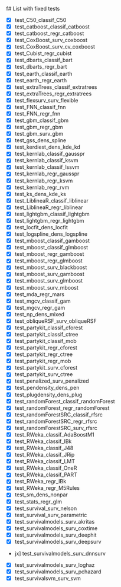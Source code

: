 f# List with fixed tests
- [x] test_C50_classif_C50
- [x] test_catboost_classif_catboost
- [x] test_catboost_regr_catboost
- [x] test_CoxBoost_surv_coxboost
- [x] test_CoxBoost_surv_cv_coxboost
- [x] test_Cubist_regr_cubist
- [x] test_dbarts_classif_bart
- [x] test_dbarts_regr_bart
- [x] test_earth_classif_earth
- [x] test_earth_regr_earth
- [x] test_extraTrees_classif_extratrees
- [x] test_extraTrees_regr_extratrees
- [x] test_flexsurv_surv_flexible
- [x] test_FNN_classif_fnn
- [x] test_FNN_regr_fnn
- [x] test_gbm_classif_gbm
- [x] test_gbm_regr_gbm
- [x] test_gbm_surv_gbm
- [x] test_gss_dens_spline
- [x] test_kerdiest_dens_kde_kd
- [x] test_kernlab_classif_gausspr
- [x] test_kernlab_classif_ksvm
- [x] test_kernlab_classif_lssvm
- [x] test_kernlab_regr_gausspr
- [x] test_kernlab_regr_ksvm
- [x] test_kernlab_regr_rvm
- [x] test_ks_dens_kde_ks
- [x] test_LiblineaR_classif_liblinear
- [x] test_LiblineaR_regr_liblinear
- [x] test_lightgbm_classif_lightgbm
- [x] test_lightgbm_regr_lightgbm
- [x] test_locfit_dens_locfit
- [x] test_logspline_dens_logspline
- [x] test_mboost_classif_gamboost
- [x] test_mboost_classif_glmboost
- [x] test_mboost_regr_gamboost
- [x] test_mboost_regr_glmboost
- [x] test_mboost_surv_blackboost
- [x] test_mboost_surv_gamboost
- [x] test_mboost_surv_glmboost
- [x] test_mboost_surv_mboost
- [x] test_mda_regr_mars
- [x] test_mgcv_classif_gam
- [x] test_mgcv_regr_gam
- [x] test_np_dens_mixed
- [x] test_obliqueRSF_surv_obliqueRSF
- [x] test_partykit_classif_cforest
- [x] test_partykit_classif_ctree
- [x] test_partykit_classif_mob
- [x] test_partykit_regr_cforest
- [x] test_partykit_regr_ctree
- [x] test_partykit_regr_mob
- [x] test_partykit_surv_cforest
- [x] test_partykit_surv_ctree
- [x] test_penalized_surv_penalized
- [x] test_pendensity_dens_pen
- [x] test_plugdensity_dens_plug
- [x] test_randomForest_classif_randomForest
- [x] test_randomForest_regr_randomForest
- [x] test_randomForestSRC_classif_rfsrc
- [x] test_randomForestSRC_regr_rfsrc
- [x] test_randomForestSRC_surv_rfsrc
- [x] test_RWeka_classif_AdaBoostM1
- [x] test_RWeka_classif_IBk
- [x] test_RWeka_classif_J48
- [x] test_RWeka_classif_JRip
- [x] test_RWeka_classif_LMT
- [x] test_RWeka_classif_OneR
- [x] test_RWeka_classif_PART
- [x] test_RWeka_regr_IBk
- [x] test_RWeka_regr_M5Rules
- [x] test_sm_dens_nonpar
- [x] test_stats_regr_glm
- [x] test_survival_surv_nelson
- [x] test_survival_surv_parametric
- [x] test_survivalmodels_surv_akritas
- [x] test_survivalmodels_surv_coxtime
- [x] test_survivalmodels_surv_deephit
- [x] test_survivalmodels_surv_deepsurv
- jx] test_survivalmodels_surv_dnnsurv
- [x] test_survivalmodels_surv_loghaz
- [x] test_survivalmodels_surv_pchazard
- [x] test_survivalsvm_surv_svm
